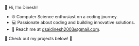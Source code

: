 👋 Hi, I'm Dinesh!

- 🌐 Computer Science enthusiast on a coding journey.
- 💻 Passionate about coding and building innovative solutions.
- 📧 Reach me at dsaidinesh2003@gmail.com.

🚀 Check out my projects below! 🌟



<!--
**dsaidinesh/dsaidinesh** is a ✨ _special_ ✨ repository because its `README.md` (this file) appears on your GitHub profile.

Here are some ideas to get you started:

- 🔭 I’m currently working on ...
- 🌱 I’m currently learning ...
- 👯 I’m looking to collaborate on ...
- 🤔 I’m looking for help with ...
- 💬 Ask me about ...
- 📫 How to reach me: ...
- 😄 Pronouns: ...
- ⚡ Fun fact: ...
-->
